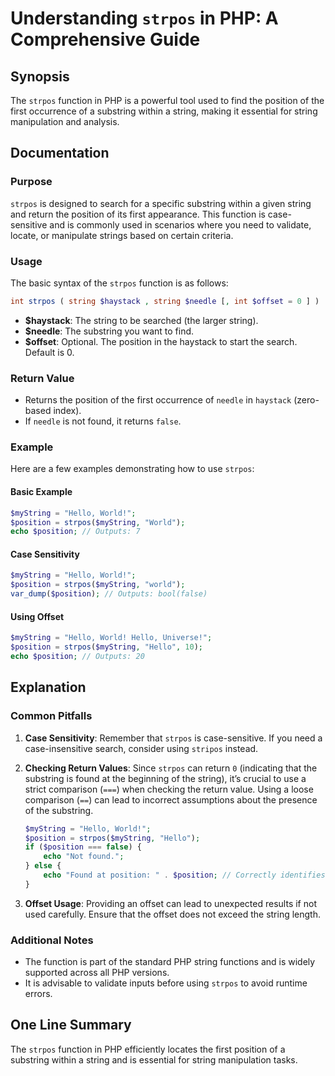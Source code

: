 <!--
Meta Description: # Understanding `strpos` in PHP: A Comprehensive Guide ## Synopsis The `strpos` function in PHP is a powerful tool used to find the position of the fi...
Meta Keywords: position, strpos, string, php, mystring
-->

# Understanding `strpos` in PHP: A Comprehensive Guide

## Synopsis
The `strpos` function in PHP is a powerful tool used to find the position of the first occurrence of a substring within a string, making it essential for string manipulation and analysis.

## Documentation
### Purpose
`strpos` is designed to search for a specific substring within a given string and return the position of its first appearance. This function is case-sensitive and is commonly used in scenarios where you need to validate, locate, or manipulate strings based on certain criteria.

### Usage
The basic syntax of the `strpos` function is as follows:

```php
int strpos ( string $haystack , string $needle [, int $offset = 0 ] )
```

- **$haystack**: The string to be searched (the larger string).
- **$needle**: The substring you want to find.
- **$offset**: Optional. The position in the haystack to start the search. Default is 0.

### Return Value
- Returns the position of the first occurrence of `needle` in `haystack` (zero-based index).
- If `needle` is not found, it returns `false`.

### Example
Here are a few examples demonstrating how to use `strpos`:

#### Basic Example
```php
$myString = "Hello, World!";
$position = strpos($myString, "World");
echo $position; // Outputs: 7
```

#### Case Sensitivity
```php
$myString = "Hello, World!";
$position = strpos($myString, "world");
var_dump($position); // Outputs: bool(false)
```

#### Using Offset
```php
$myString = "Hello, World! Hello, Universe!";
$position = strpos($myString, "Hello", 10);
echo $position; // Outputs: 20
```

## Explanation
### Common Pitfalls
1. **Case Sensitivity**: Remember that `strpos` is case-sensitive. If you need a case-insensitive search, consider using `stripos` instead.
   
2. **Checking Return Values**: Since `strpos` can return `0` (indicating that the substring is found at the beginning of the string), it’s crucial to use a strict comparison (`===`) when checking the return value. Using a loose comparison (`==`) can lead to incorrect assumptions about the presence of the substring.

   ```php
   $myString = "Hello, World!";
   $position = strpos($myString, "Hello");
   if ($position === false) {
       echo "Not found.";
   } else {
       echo "Found at position: " . $position; // Correctly identifies position 0
   }
   ```

3. **Offset Usage**: Providing an offset can lead to unexpected results if not used carefully. Ensure that the offset does not exceed the string length.

### Additional Notes
- The function is part of the standard PHP string functions and is widely supported across all PHP versions.
- It is advisable to validate inputs before using `strpos` to avoid runtime errors.

## One Line Summary
The `strpos` function in PHP efficiently locates the first position of a substring within a string and is essential for string manipulation tasks.